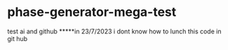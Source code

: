# phase-generator-mega-test   


test ai and github
*****in 23/7/2023 i dont know how to lunch this code in git hub
